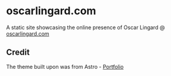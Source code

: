 # oscarlingard.com

A static site showcasing the online presence of Oscar Lingard @ [oscarlingard.com](oscarlingard.com)

## Credit

The theme built upon was from Astro - [Portfolio](https://github.com/withastro/astro/tree/latest/examples/portfolio)

